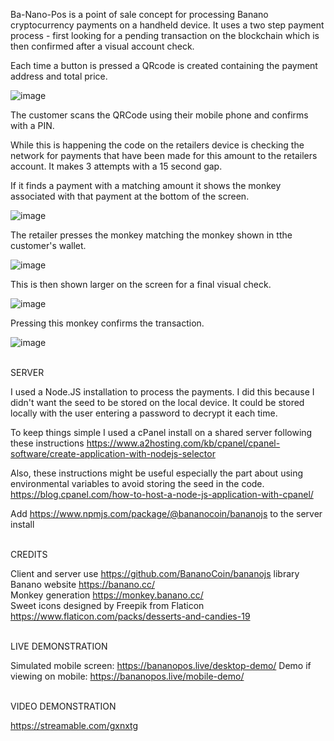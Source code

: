 Ba-Nano-Pos is a point of sale concept for processing Banano cryptocurrency payments on a handheld device. It uses a two step payment process - first looking for a pending transaction on the blockchain which is then confirmed after a visual account check.

Each time a button is pressed a QRcode is created containing the payment address and total price.

![image](https://user-images.githubusercontent.com/60509953/116793542-a6e26200-aac7-11eb-9f64-83c48133876d.png)

The customer scans the QRCode using their mobile phone and confirms with a PIN.

While this is happening the code on the retailers device is checking the network for payments that have been made for this amount to the retailers account. It makes 3 attempts with a 15 second gap.

If it finds a payment with a matching amount it shows the monkey associated with that payment at the bottom of the screen.

![image](https://user-images.githubusercontent.com/60509953/116793567-c6798a80-aac7-11eb-9661-ca3fbe26657f.png)

The retailer presses the monkey matching the monkey shown in tthe customer's wallet.

![image](https://user-images.githubusercontent.com/60509953/116793642-30922f80-aac8-11eb-87b2-117593529d55.png)

This is then shown larger on the screen for a final visual check.

![image](https://user-images.githubusercontent.com/60509953/116793582-d72a0080-aac7-11eb-8ed5-f3ccaf9b2921.png)

Pressing this monkey confirms the transaction.

![image](https://user-images.githubusercontent.com/60509953/116793607-f163de80-aac7-11eb-8127-49510a300b48.png)


\
SERVER

I used a Node.JS installation to process the payments. I did this because I didn't want the seed to be stored on the local device. It could be stored locally with the user entering a password to decrypt it each time.

To keep things simple I used a cPanel install on a shared server following these instructions
https://www.a2hosting.com/kb/cpanel/cpanel-software/create-application-with-nodejs-selector

Also, these instructions might be useful especially the part about using environmental variables to avoid storing the seed in the code.
https://blog.cpanel.com/how-to-host-a-node-js-application-with-cpanel/

Add https://www.npmjs.com/package/@bananocoin/bananojs to the server install

\
CREDITS

Client and server use https://github.com/BananoCoin/bananojs library  
Banano website https://banano.cc/  
Monkey generation https://monkey.banano.cc/  
Sweet icons designed by Freepik from Flaticon https://www.flaticon.com/packs/desserts-and-candies-19  

\
LIVE DEMONSTRATION

Simulated mobile screen: https://bananopos.live/desktop-demo/ Demo if viewing on mobile: https://bananopos.live/mobile-demo/ 

\
VIDEO DEMONSTRATION

https://streamable.com/gxnxtg  
